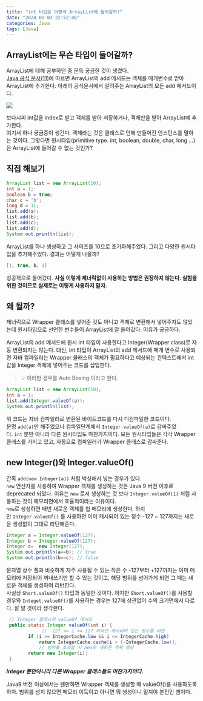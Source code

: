```yaml
---
title: "int 타입은 어떻게 ArrayList에 들어갈까?"
date: "2024-01-03 22:52:46"
categories: Java
tags: [Java]
---
```


## ArrayList에는 무슨 타입이 들어갈까?

ArrayList에 대해 공부하던 중 문득 궁금한 것이 생겼다.  
[Java 공식 문서(11)](https://docs.oracle.com/en/java/javase/11/docs/api/java.base/java/util/ArrayList.html)에 따르면 ArrayList의 add 메서드는 객체를 매개변수로 받아 ArrayList에 추가한다. 아래의 공식문서에서 알려주는 ArrayList의 모든 add 메서드이다.  

![](https://blog.kakaocdn.net/dn/AIP4o/btsEixGb7c2/M51kKvfgYQEk713dHfj6Qk/img.png)

보다시피 int값을 index로 받고 객체를 받아 저장하거나, 객체만을 받아 ArrayList에 추가한다.  
여기서 하나 궁금증이 생긴다. 객체라는 것은 클래스로 인해 만들어진 인스턴스를 말하는 것이다. 그렇다면 원시타입(primitive type. int, boolean, double, char, long ...)은 ArrayList에 들어갈 수 없는 것인가?

## 직접 해보기

```java
ArrayList list = new ArrayList(10);
int a = 1;
boolean b = true;
char c = 'b';
long d = 1L;
list.add(a);
list.add(b);
list.add(c);
list.add(d);
System.out.println(list);
```

ArrayList를 하나 생성하고 그 사이즈를 10으로 초기화해주었다. 그리고 다양한 원시타입을 추가해주었다. 결과는 어떻게 나올까?

```java
[1, true, b, 1]
```

성공적으로 들어갔다. **사실 이렇게 제너릭없이 사용하는 방법은 권장하지 않는다. 실험을 위한 것이므로 실제로는 이렇게 사용하지 말자.**

## 왜 될까?

제너릭으로 Wrapper 클래스를 넣어준 것도 아니고 객체로 변환해서 넣어주지도 않았는데 원시타입으로 선언한 변수들이 ArrayList에 잘 들어갔다. 이유가 궁금하다.

ArrayList의 add 메서드에 원시 int 타입이 사용한다고 Integer(Wrapper class)로 자동 변환되지는 않는다. 대신, int 타입이 ArrayList의 add 메서드에 매개 변수로 사용되면 자바 컴파일러는 Wrapper 클래스의 객체가 필요하다고 예상되는 컨텍스트에서 int값을 Integer 객체에 넣어주는 코드를 삽입한다.

> 💡 이러한 경우를 Auto Boxing 이라고 한다.

```java
ArrayList list = new ArrayList(10);
int a = 1;
list.add(Integer.valueOf(a));
System.out.println(list);
```

위 코드는 자바 컴파일러로 변환된 바이트코드를 다시 디컴파일한 코드이다.  
분명 `add(a)`만 해주었으나 컴파일단계에서 `Integer.valueOf(a)`로 감싸주었다. `int` 뿐만 아니라 다른 원시타입도 마찬가지이다. 모든 원시타입들은 각각 Wrapper 클래스를 가지고 있고, 자동으로 컴파일러가 Wrapper 클래스로 감싸준다.

## new Integer()와 Integer.valueOf()

간혹 `add(new Integer(a))` 처럼 박싱해서 넣는 경우가 있다.  
`new` 연산자를 사용하여 Wrapper 객체를 생성하는 것은 Java 9 버전 이후로 deprecated 되었다. 이유는 `new` 로서 생성하는 것 보다 `Integer.valueOf(1)` 처럼 사용하는 것이 메모리면에서 효율적이라는 이유이다.  
`new`로 생성하면 매번 새로운 객체를 힙 메모리에 생성한다. 하지만 `Integer.valueOf()` 를 사용하면 이미 캐시되어 있는 정수 -127 ~ 127까지는 새로운 생성없이 그대로 리턴해준다.

```java
Integer a = Integer.valueOf(127);
Integer b = Integer.valueOf(127);
Integer c=  new Integer(127);
System.out.println(a==b); // true
System.out.println(b==c); // false
```

문자열 상수 풀과 비슷하게 자주 사용될 수 있는 작은 수 -127부터 +127까지는 이미 메모리에 저장되어 꺼내쓰기만 할 수 있는 것이고, 해당 범위를 넘어가게 되면 그 때는 새로운 객체를 생성하여 리턴한다.  
사실상 `Short.valueOf()` 타입과 동일한 것이다. 하지만 `Short.valueOf()`를 사용할 경우와 `Integet.valueOf()`를 사용하는 경우는 127에 상관없이 수의 크기면에서 다르다. 잘 알 것이라 생각한다.

```java
 // Integer 클래스의 valueOf 메서드
 public static Integer valueOf(int i) {
             // -127 <= i <= 127 이라면 캐시되어 있는 정수를 리턴
        if (i >= IntegerCache.low && i <= IntegerCache.high)
            return IntegerCache.cache[i + (-IntegerCache.low)];
            // 범위를 초과할 시 new로 새로운 객체 생성
        return new Integer(i);
 }
```

**_Integer 뿐만아니라 다른 Wrapper 클래스들도 마찬가지이다._**

Java9 버전 이상에서는 웬만하면 Wrapper 객체를 생성할 때 valueOf()를 사용하도록 하자. 범위를 넘지 않으면 메모리 이득이고 아니면 뭐 생성이니 밑져야 본전인 셈이다.